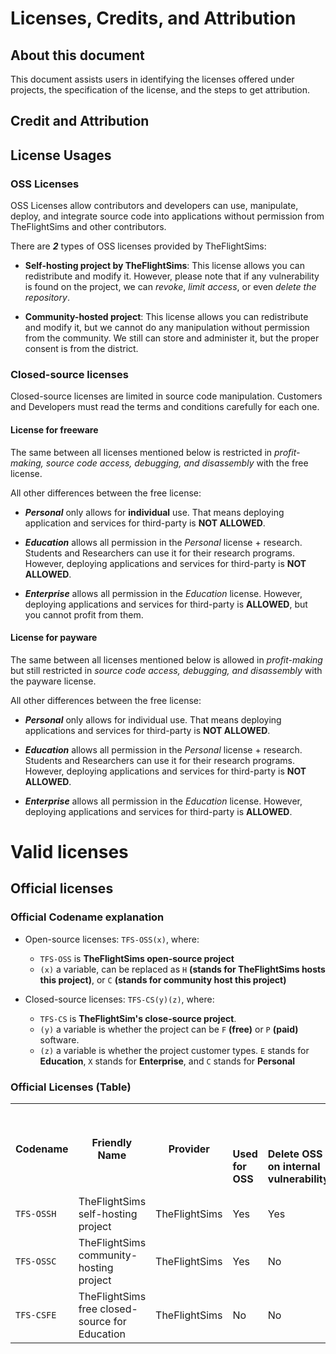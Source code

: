 # Licenses, Credits, and Attribution

## About this document

This document assists users in identifying the licenses offered under projects, the specification of the license, and the steps to get attribution.

## Credit and Attribution

## License Usages

### OSS Licenses

OSS Licenses allow contributors and developers can use, manipulate, deploy, and integrate source code into applications without permission from TheFlightSims and other contributors.

There are ***2*** types of OSS licenses provided by TheFlightSims:

* **Self-hosting project by TheFlightSims**: This license allows you can redistribute and modify it. However, please note that if any vulnerability is found on the project, we can *revoke*, *limit access*, or even *delete the repository*.

* **Community-hosted project**: This license allows you can redistribute and modify it, but we cannot do any manipulation without permission from the community. We still can store and administer it, but the proper consent is from the district.

### Closed-source licenses

Closed-source licenses are limited in source code manipulation. Customers and Developers must read the terms and conditions carefully for each one.

#### License for freeware

The same between all licenses mentioned below is restricted in *profit-making, source code access, debugging, and disassembly* with the free license.

All other differences between the free license:

* ***Personal*** only allows for **individual** use. That means deploying application and services for third-party is **NOT ALLOWED**.

* ***Education*** allows all permission in the *Personal* license + research. Students and Researchers can use it for their research programs. However, deploying applications and services for third-party is **NOT ALLOWED**.

* ***Enterprise*** allows all permission in the *Education* license. However, deploying applications and services for third-party is **ALLOWED**, but you cannot profit from them.

#### License for payware

The same between all licenses mentioned below is allowed in _profit-making_ but still restricted in *source code access, debugging, and disassembly* with the payware license.

All other differences between the free license:

* ***Personal*** only allows for individual use. That means deploying applications and services for third-party is **NOT ALLOWED**.

* ***Education*** allows all permission in the *Personal* license + research. Students and Researchers can use it for their research programs. However, deploying applications and services for third-party is **NOT ALLOWED**.

* ***Enterprise*** allows all permission in the *Education* license. However, deploying applications and services for third-party is **ALLOWED**.

# Valid licenses

## Official licenses

### Official Codename explanation

* Open-source licenses: `TFS-OSS(x)`, where:
  * `TFS-OSS` is **TheFlightSims open-source project**
  * `(x)` a variable, can be replaced as `H` **(stands for TheFlightSims hosts this project)**, or `C` **(stands for community host this project)**

* Closed-source licenses: `TFS-CS(y)(z)`, where:
  * `TFS-CS` is **TheFlightSim's close-source project**.
  * `(y)` a variable is whether the project can be `F` **(free)** or `P` **(paid)** software.
  * `(z)` a variable is whether the project customer types. `E` stands for **Education**, `X` stands for **Enterprise**, and `C` stands for **Personal**

### Official Licenses (Table)

<table>
	<tr>
		<th rowspan=2>
			<strong>Codename</strong>
		</th>
    <th rowspan=2>
      <strong>Friendly Name</strong>
    </th> 
		<th rowspan=2>
			<strong>Provider</strong>
		</th>
		<td colspan="6">
			<p style="text-align: center">
				<strong>License Usage</strong>
			</p>
		</td>
	</tr>
	<tr>
		<td><strong>Used for OSS</td>
		<td><strong>Delete OSS
			<br>on internal vulnerability</strong>
			</td>
			<td><strong>Enterprise uses</strong></td>
			<td><strong>Education uses</strong></td>
			<td><strong>Personal uses</strong></td>
			<td><strong>Allow to make profit</strong></td>
		</tr>
  <tr>
  <td><code>TFS-OSSH</code></td>
  <td>TheFlightSims self-hosting project</td>
  <td>TheFlightSims</td>
  <td class='tick'>Yes</td>
  <td class='tick'>Yes</td>
  <td class='tick'>Yes</td>
  <td class='tick'>Yes</td>
  <td class='tick'>Yes</td>
  <td class='tick'>Yes</td>
  </tr>
  <tr>
  <td><code>TFS-OSSC</code></td>
  <td>TheFlightSims community-hosting project</td>
  <td>TheFlightSims</td>
  <td class='tick'>Yes</td>
  <td class='tick'>No</td>
  <td class='tick'>Yes</td>
  <td class='tick'>Yes</td>
  <td class='tick'>Yes</td>
  <td class='tick'>Yes</td>
  </tr>
  <tr>
  <td><code>TFS-CSFE</code></td>
  <td>TheFlightSims free closed-source for Education</td>
  <td>TheFlightSims</td>
  <td class='tick'>No</td>
  <td class='tick'>No</td>
  <td class='tick'>No</td>
  <td class='tick'>Yes</td>
  <td class='tick'>Yes</td>
  <td class='tick'>No</td>
  </tr>
</table>
